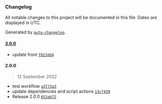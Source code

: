 ### Changelog

All notable changes to this project will be documented in this file. Dates are displayed in UTC.

Generated by [`auto-changelog`](https://github.com/CookPete/auto-changelog).

#### [3.0.0](https://github.com/ymerej-noyorb/esgi-ci-cd/compare/2.0.0...3.0.0)

- update front [`f013dd4`](https://github.com/ymerej-noyorb/esgi-ci-cd/commit/f013dd47d6e41dd280fa8d04054ccdfb1e28d6f9)

#### 2.0.0

> 12 September 2022

- test workflow [`a3f73a3`](https://github.com/ymerej-noyorb/esgi-ci-cd/commit/a3f73a34e2687c33194d6d637c5361bb3c80b579)
- update dependencies and script actions [`13cf439`](https://github.com/ymerej-noyorb/esgi-ci-cd/commit/13cf439c2d1649888fffb256fa9f84990d454ec0)
- Release 2.0.0 [`653ab72`](https://github.com/ymerej-noyorb/esgi-ci-cd/commit/653ab72e80422d5688709d6c91cde6c61c468cc1)
